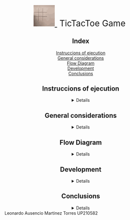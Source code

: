 <div align= "center">

<h1 style="font-weight:normal">
  <a href="https://sourcerer.io">
    <img src=https://github.com/UP210582/UP210582_CPP/blob/main/Imagenes/tic-tac-toe-robot.gif 
    alt="Sourcerer" width=70>
  </a>
  &nbsp;TicTacToe Game&nbsp;
</h1>


## Index
[Instruccions of  ejecution](#Instruccions-of-ejecution)  
[General considerations](#General-considerations)  
[Flow Diagram](#Flow-Diagram)  
[Development](#Development)  
[Conclusions](#Conclusions)  



## Instruccions of  ejecution
<details close="open">
abcdefghijklmñopqrstuvwxyz
</details>

## General considerations
<details close="open">
abcdefghijklmñopqrstuvwxyz
</details>

## Flow Diagram
<details close="open">
abcdefghijklmñopqrstuvwxyz
</details>

## Development
<details close="open">
abcdefghijklmñopqrstuvwxyz
</details>

## Conclusions
<details close="open">
abcdefghijklmñopqrstuvwxyz
</details>

</div>
Leonardo Ausencio Martinez Torres UP210582